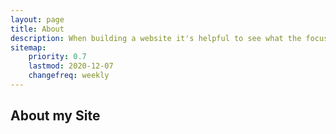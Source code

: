 ```yaml
---
layout: page
title: About
description: When building a website it's helpful to see what the focus of your site is. This page is an example of how to show a website's focus.
sitemap:
    priority: 0.7
    lastmod: 2020-12-07
    changefreq: weekly
---
```

## About my Site
